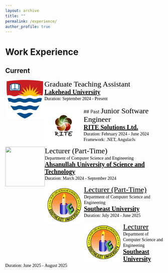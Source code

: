 ```yaml
---
layout: archive
title: ""
permalink: /experience/
author_profile: true
---
```


# Work Experience
## Current
<span>
<img src="/images/LogoLU.png" style="float:left;width:125px;height:125px;"><span style="font-family:Georgia; color:black;"><span style="font-size:18pt">Graduate Teaching Assistant</span><br/>
<span style="color:black; font-size:20px; font-family:Calisto MT"><b><a href="https://www.rite.com.bd/" target="_blank" style="color:black;">Lakehead University</a></b></span><br/>
Duration: September 2024 - Present <br/>
</span>
<br/>
## Past
<img src="/images/LogoRITE.png" style="float:left;width:125px;height:125px;"><span style="font-family:Georgia; color:black;"><span style="font-size:18pt">Junior Software Engineer</span><br/>
<span style="color:black; font-size:20px; font-family:Calisto MT"><b><a href="https://www.rite.com.bd/" target="_blank" style="color:black;">RITE Solutions Ltd.</a></b></span><br/>
Duration: February 2024 - June 2024 <br/>
Framework: .NET, AngularJs
</span>
<br/>

<img src="/images/LogoAust.png" style="float:left;width:126px;height:126px;"><span style="font-family:Georgia; color:black;"><span style="font-size:18pt">Lecturer (Part-Time)</span><br/>
Department of Computer Science and Engineering<br/>
<span style="color:black; font-size:20px; font-family:Calisto MT"><b><a href="https://aust.edu" target="_blank" style="color:black;">Ahsanullah University of Science and Technology</a></b></span><br/>
Duration: March 2024 - September 2024
</span>
<br/>

<img src="/images/LogoSEU.png" style="float:left;width:125px;height:125px;"><span style="font-family:Georgia; color:black;"><span style="font-size:18pt"><a href="https://new.seu.edu.bd/employee/profile/MDExMTM0" target="_blank" style="color:black;">Lecturer (Part-Time)</a></span><br/>
Department of Computer Science and Engineering<br/>
<span style="color:black; font-size:20px; font-family:Calisto MT"><b><a href="https://new.seu.edu.bd/" target="_blank" style="color:black;">Southeast University</a></b></span><br/>
Duration: July 2024 - June 2025
</span>
<br/>

<img src="/images/LogoSEU.png" style="float:left;width:125px;height:125px;"><span style="font-family:Georgia; color:black;"><span style="font-size:18pt"><a href="https://new.seu.edu.bd/employee/profile/MDExMTM0" target="_blank" style="color:black;">Lecturer</a></span><br/>
Department of Computer Science and Engineering<br/>
<span style="color:black; font-size:20px; font-family:Calisto MT"><b><a href="https://new.seu.edu.bd/" target="_blank" style="color:black;">Southeast University</a></b></span><br/>
Duration: June 2025 - August 2025
</span>
<br/>
